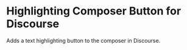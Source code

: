 # Highlighting Composer Button for Discourse

Adds a text highlighting button to the composer in Discourse.
